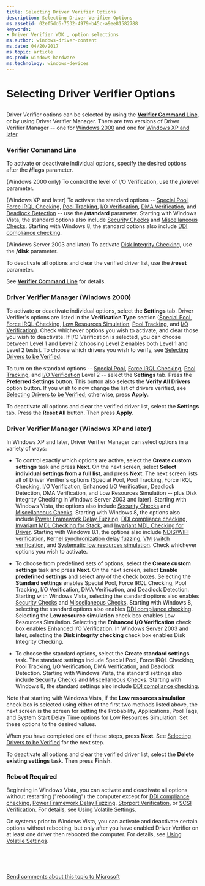 ```yaml
---
title: Selecting Driver Verifier Options
description: Selecting Driver Verifier Options
ms.assetid: 02ef5dd6-7532-4979-b45c-a9ee81582788
keywords:
- Driver Verifier WDK , option selections
ms.author: windows-driver-content
ms.date: 04/20/2017
ms.topic: article
ms.prod: windows-hardware
ms.technology: windows-devices
---
```


# Selecting Driver Verifier Options


## <span id="ddk_selecting_driver_verifier_options_tools"></span><span id="DDK_SELECTING_DRIVER_VERIFIER_OPTIONS_TOOLS"></span>


Driver Verifier options can be selected by using the [**Verifier Command Line**](verifier-command-line.md), or by using Driver Verifier Manager. There are two versions of Driver Verifier Manager -- one for [Windows 2000](driver-verifier-manager--windows-2000-.md) and one for [Windows XP and later](driver-verifier-manager--windows-xp-and-later-.md).

### <span id="verifier_command_line"></span><span id="VERIFIER_COMMAND_LINE"></span>Verifier Command Line

To activate or deactivate individual options, specify the desired options after the **/flags** parameter.

(Windows 2000 only) To control the level of I/O Verification, use the **/iolevel** parameter.

(Windows XP and later) To activate the standard options -- [Special Pool](special-pool.md), [Force IRQL Checking](force-irql-checking.md), [Pool Tracking](pool-tracking.md), [I/O Verification](i-o-verification.md), [DMA Verification](dma-verification.md), and [Deadlock Detection](deadlock-detection.md) -- use the **/standard** parameter. Starting with Windows Vista, the standard options also include [Security Checks](security-checks.md) and [Miscellaneous Checks](miscellaneous-checks.md). Starting with Windows 8, the standard options also include [DDI compliance checking](ddi-compliance-checking.md).

(Windows Server 2003 and later) To activate [Disk Integrity Checking](disk-integrity-checking.md), use the **/disk** parameter.

To deactivate all options and clear the verified driver list, use the **/reset** parameter.

See [**Verifier Command Line**](verifier-command-line.md) for details.

### <span id="driver_verifier_manager__windows_2000_"></span><span id="DRIVER_VERIFIER_MANAGER__WINDOWS_2000_"></span>Driver Verifier Manager (Windows 2000)

To activate or deactivate individual options, select the **Settings** tab. Driver Verifier's options are listed in the **Verification Type** section ([Special Pool](special-pool.md), [Force IRQL Checking](force-irql-checking.md), [Low Resources Simulation](low-resources-simulation.md), [Pool Tracking](pool-tracking.md), and [I/O Verification](i-o-verification.md)). Check whichever options you wish to activate, and clear those you wish to deactivate. If I/O Verification is selected, you can choose between Level 1 and Level 2 (choosing Level 2 enables both Level 1 and Level 2 tests). To choose which drivers you wish to verify, see [Selecting Drivers to be Verified](selecting-drivers-to-be-verified.md).

To turn on the standard options -- [Special Pool](special-pool.md), [Force IRQL Checking](force-irql-checking.md), [Pool Tracking](pool-tracking.md), and [I/O Verification](i-o-verification.md) Level 2 -- select the **Settings** tab. Press the **Preferred Settings** button. This button also selects the **Verify All Drivers** option button. If you wish to now change the list of drivers verified, see [Selecting Drivers to be Verified](selecting-drivers-to-be-verified.md); otherwise, press **Apply**.

To deactivate all options and clear the verified driver list, select the **Settings** tab. Press the **Reset All** button. Then press **Apply**.

### <span id="driver_verifier_manager__windows_xp_and_later_"></span><span id="DRIVER_VERIFIER_MANAGER__WINDOWS_XP_AND_LATER_"></span>Driver Verifier Manager (Windows XP and later)

In Windows XP and later, Driver Verifier Manager can select options in a variety of ways:

-   To control exactly which options are active, select the **Create custom settings** task and press **Next**. On the next screen, select **Select individual settings from a full list**, and press **Next**. The next screen lists all of Driver Verifier's options (Special Pool, Pool Tracking, Force IRQL Checking, I/O Verification, Enhanced I/O Verification, Deadlock Detection, DMA Verification, and Low Resources Simulation -- plus Disk Integrity Checking in Windows Server 2003 and later). Starting with Windows Vista, the options also include [Security Checks](security-checks.md) and [Miscellaneous Checks](miscellaneous-checks.md). Starting with Windows 8, the options also include [Power Framework Delay Fuzzing](concurrency-stress-test.md), [DDI compliance checking](ddi-compliance-checking.md), [Invariant MDL Checking for Stack](invariant-mdl-checking-for-stack.md), and [Invariant MDL Checking for Driver](invariant-mdl-checking-for-driver.md). Starting with Windows 8.1, the options also include [NDIS/WIFI verification](ndis-wifi-verification.md), [Kernel synchronization delay fuzzing](kernel-synchronization-delay-fuzzing.md), [VM switch verification](vm-switch-verification.md), and [Systematic low resources simulation](systematic-low-resource-simulation.md). Check whichever options you wish to activate.

-   To choose from predefined sets of options, select the **Create custom settings** task and press **Next**. On the next screen, select **Enable predefined settings** and select any of the check boxes. Selecting the **Standard settings** enables Special Pool, Force IRQL Checking, Pool Tracking, I/O Verification, DMA Verification, and Deadlock Detection. Starting with Windows Vista, selecting the standard options also enables [Security Checks](security-checks.md) and [Miscellaneous Checks](miscellaneous-checks.md). Starting with Windows 8, selecting the standard options also enables [DDI compliance checking](ddi-compliance-checking.md). Selecting the **Low resource simulation** check box enables Low Resources Simulation. Selecting the **Enhanced I/O Verification** check box enables Enhanced I/O Verification. In Windows Server 2003 and later, selecting the **Disk integrity checking** check box enables Disk Integrity Checking.

-   To choose the standard options, select the **Create standard settings** task. The standard settings include Special Pool, Force IRQL Checking, Pool Tracking, I/O Verification, DMA Verification, and Deadlock Detection. Starting with Windows Vista, the standard settings also include [Security Checks](security-checks.md) and [Miscellaneous Checks](miscellaneous-checks.md). Starting with Windows 8, the standard settings also include [DDI compliance checking](ddi-compliance-checking.md).

Note that starting with Windows Vista, if the **Low resources simulation** check box is selected using either of the first two methods listed above, the next screen is the screen for setting the Probability, Applications, Pool Tags, and System Start Delay Time options for Low Resources Simulation. Set these options to the desired values.

When you have completed one of these steps, press **Next**. See [Selecting Drivers to be Verified](selecting-drivers-to-be-verified.md) for the next step.

To deactivate all options and clear the verified driver list, select the **Delete existing settings** task. Then press **Finish**.

### <span id="reboot_required"></span><span id="REBOOT_REQUIRED"></span>Reboot Required

Beginning in Windows Vista, you can activate and deactivate all options without restarting ("rebooting") the computer except for [DDI compliance checking](ddi-compliance-checking.md), [Power Framework Delay Fuzzing](concurrency-stress-test.md), [Storport Verification](dv-storport-verification.md), or [SCSI Verification](scsi-verification.md). For details, see [Using Volatile Settings](using-volatile-settings.md).

On systems prior to Windows Vista, you can activate and deactivate certain options without rebooting, but only after you have enabled Driver Verifier on at least one driver then rebooted the computer. For details, see [Using Volatile Settings](using-volatile-settings.md).

 

 

[Send comments about this topic to Microsoft](mailto:wsddocfb@microsoft.com?subject=Documentation%20feedback%20[devtest\devtest]:%20Selecting%20Driver%20Verifier%20Options%20%20RELEASE:%20%2811/17/2016%29&body=%0A%0APRIVACY%20STATEMENT%0A%0AWe%20use%20your%20feedback%20to%20improve%20the%20documentation.%20We%20don't%20use%20your%20email%20address%20for%20any%20other%20purpose,%20and%20we'll%20remove%20your%20email%20address%20from%20our%20system%20after%20the%20issue%20that%20you're%20reporting%20is%20fixed.%20While%20we're%20working%20to%20fix%20this%20issue,%20we%20might%20send%20you%20an%20email%20message%20to%20ask%20for%20more%20info.%20Later,%20we%20might%20also%20send%20you%20an%20email%20message%20to%20let%20you%20know%20that%20we've%20addressed%20your%20feedback.%0A%0AFor%20more%20info%20about%20Microsoft's%20privacy%20policy,%20see%20http://privacy.microsoft.com/default.aspx. "Send comments about this topic to Microsoft")




